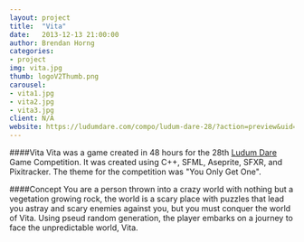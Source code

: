 ```yaml
---
layout: project
title:  "Vita"
date:   2013-12-13 21:00:00
author: Brendan Horng
categories:
- project
img: vita.jpg
thumb: logoV2Thumb.png
carousel:
- vita1.jpg
- vita2.jpg
- vita3.jpg
client: N/A
website: https://ludumdare.com/compo/ludum-dare-28/?action=preview&uid=28874
---
```

####Vita
Vita was a game created in 48 hours for the 28th [Ludum Dare](ludumdare.com/compo/) Game Competition. It was created using C++, SFML, Aseprite, SFXR, and Pixitracker. The theme for the competition was "You Only Get One".

####Concept
You are a person thrown into a crazy world with nothing but a vegetation growing rock, the world is a scary place with puzzles that lead you astray and scary enemies against you, but you must conquer the world of Vita. Using pseud random generation, the player embarks on a journey to face the unpredictable world, Vita.
